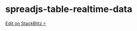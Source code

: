 # spreadjs-table-realtime-data

[Edit on StackBlitz ⚡️](https://stackblitz.com/edit/spreadjs-table-realtime-data)